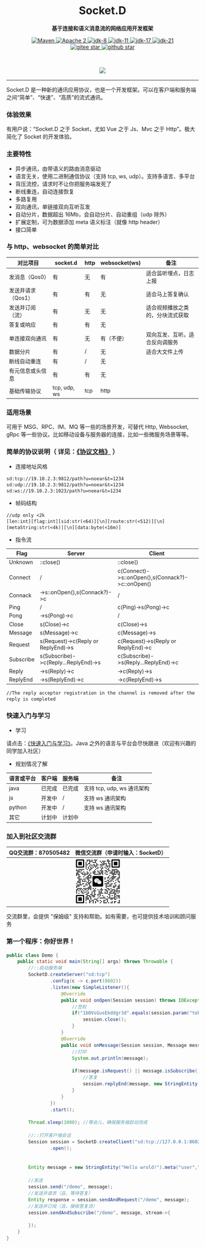 <h1 align="center" style="text-align:center;">
  Socket.D
</h1>
<p align="center">
	<strong>基于连接和语义消息流的网络应用开发框架</strong>
</p>

<p align="center">
    <a target="_blank" href="https://search.maven.org/artifact/org.noear/socketd">
        <img src="https://img.shields.io/maven-central/v/org.noear/socketd.svg?label=Maven%20Central" alt="Maven" />
    </a>
    <a target="_blank" href="https://www.apache.org/licenses/LICENSE-2.0.txt">
		<img src="https://img.shields.io/:license-Apache2-blue.svg" alt="Apache 2" />
	</a>
   <a target="_blank" href="https://www.oracle.com/java/technologies/javase/javase-jdk8-downloads.html">
		<img src="https://img.shields.io/badge/JDK-8-green.svg" alt="jdk-8" />
	</a>
    <a target="_blank" href="https://www.oracle.com/java/technologies/javase/jdk11-archive-downloads.html">
		<img src="https://img.shields.io/badge/JDK-11-green.svg" alt="jdk-11" />
	</a>
    <a target="_blank" href="https://www.oracle.com/java/technologies/javase/jdk17-archive-downloads.html">
		<img src="https://img.shields.io/badge/JDK-17-green.svg" alt="jdk-17" />
	</a>
    <a target="_blank" href="https://www.oracle.com/java/technologies/javase/jdk21-archive-downloads.html">
		<img src="https://img.shields.io/badge/JDK-21-green.svg" alt="jdk-21" />
	</a>
    <br />
    <a target="_blank" href='https://gitee.com/noear/socketd/stargazers'>
        <img src='https://gitee.com/noear/socketd/badge/star.svg' alt='gitee star'/>
    </a>
    <a target="_blank" href='https://github.com/noear/socketd/stargazers'>
        <img src="https://img.shields.io/github/stars/noear/socketd.svg?logo=github" alt="github star"/>
    </a>
</p>

<br/>
<p align="center">
	<a href="https://jq.qq.com/?_wv=1027&k=kjB5JNiC">
	<img src="https://img.shields.io/badge/QQ交流群-870505482-orange"/></a>
</p>


<hr />

Socket.D 是一种新的通讯应用协议，也是一个开发框架。可以在客户端和服务端之间“简单”、“快速”、“高质”的流式通讯。

### 体验效果

有用户说：“Socket.D 之于 Socket，尤如 Vue 之于 Js、Mvc 之于 Http”。极大简化了 Socket 的开发体验。

### 主要特性

* 异步通讯，由带语义的路由消息驱动
* 语言无关，使用二进制通信协议（支持 tcp, ws, udp）。支持多语言、多平台
* 背压流控，请求时不让你把服务端发死了
* 断线重连，自动连接恢复
* 多路复用
* 双向通讯，单链接双向互听互发
* 自动分片，数据超出 16Mb，会自动分片、自动重组（udp 除外）
* 扩展定制，可为数据添加 meta 语义标注（就像 http header）
* 接口简单


### 与 http、websocket 的简单对比

| 对比项目        | socket.d     | http | websocket(ws) | 备注               |
|-------------|--------------|------|---------------|------------------|
| 发消息（Qos0）   | 有            | 无    | 有             | 适合监听埋点，日志上报      |
| 发送并请求（Qos1） | 有            | 有    | 无             | 适合马上答复确认         |
| 发送并订阅（流）    | 有            | 无    | 无             | 适合视频播放之类的，分块流式获取 |
| 答复或响应       | 有            | 有    | 无             |                  |
| 单连接双向通讯     | 有            | 无    | 有（不便）         | 双向互发、互听。适合反向调服务  |
| 数据分片        | 有            | /    | 无             | 适合大文件上传               |
| 断线自动重连      | 有            | /    | 无             |                  |
| 有元信息或头信息    | 有            | 有    | 无             |                  |
| 基础传输协议      | tcp, udp, ws | tcp  | http          |                  |




### 适用场景

可用于 MSG、RPC、IM、MQ 等一些的场景开发，可替代 Http, Websocket, gRpc 等一些协议。比如移动设备与服务器的连接，比如一些微服务场景等等。


### 简单的协议说明（ 详见：[《协议文档》](protocol.md) ）


* 连接地址风格

```
sd:tcp://19.10.2.3:9812/path?u=noear&t=1234
sd:udp://19.10.2.3:9812/path?u=noear&t=1234
sd:ws://19.10.2.3:1023/path?u=noear&t=1234
```


* 帧码结构

```
//udp only <2k
[len:int][flag:int][sid:str(<64)][\n][route:str(<512)][\n][metaString:str(<4k)][\n][data:byte(<16m)]
```

* 指令流

| Flag      | Server                               | Client                                                | 
|-----------|--------------------------------------|-------------------------------------------------------|
| Unknown   | ::close()                            | ::close()                                             | 
| Connect   | /                                    | c(Connect)->s::onOpen(),s(Connack?)->c::onOpen() | 
| Connack   | ->s::onOpen(),s(Connack?)->c         | /                                                     | 
| Ping      | /                                    | c(Ping)->s(Pong)->c                                   | 
| Pong      | ->s(Pong)->c                         | /                                                     | 
| Close     | s(Close)->c                          | c(Close)->s                                           | 
| Message   | s(Message)->c                        | c(Message)->s                                         | 
| Request   | s(Request)->c(Reply or ReplyEnd)->s  | c(Request)->s(Reply or ReplyEnd)->c                   |  
| Subscribe | s(Subscribe)->c(Reply...ReplyEnd)->s | c(Subscribe)->s(Reply...ReplyEnd)->c                  | 
| Reply     | ->s(Reply)->c                        | ->c(Reply)->s                                         | 
| ReplyEnd  | ->s(ReplyEnd)->c                     | ->c(ReplyEnd)->s                                      | 

```
//The reply acceptor registration in the channel is removed after the reply is completed
```




### 快速入门与学习

* 学习

请点击：[《快速入门与学习》](_docs/)。Java 之外的语言与平台会尽快跟进（欢迎有兴趣的同学加入社区）

* 规划情况了解

| 语言或平台  | 客户端 | 服务端 | 备注                   |
|--------|-----|----|----------------------|
| java   | 已完成 | 已完成  | 支持 tcp, udp, ws 通讯架构 |
| js     | 开发中 | /  | 支持 ws 通讯架构           |
| python | 开发中 | /  | 支持 ws 通讯架构           |
| 其它     | 计划中 | 计划中  |                      |




### 加入到社区交流群

| QQ交流群：870505482                       | 微信交流群（申请时输入：SocketD）                   |
|---------------------------|----------------------------------------|
|        | <img src="group_wx.png" width="120" /> 

交流群里，会提供 "保姆级" 支持和帮助。如有需要，也可提供技术培训和顾问服务

### 第一个程序：你好世界！

```java
public class Demo {
    public static void main(String[] args) throws Throwable {
        //::启动服务端
        SocketD.createServer("sd:tcp")
                .config(c -> c.port(8602))
                .listen(new SimpleListener(){
                    @Override
                    public void onOpen(Session session) throws IOException {
                        //签权
                        if("1b0VsGusEkddgr3d".equals(session.param("token")) == false){
                            session.close();
                        }
                    }
                    @Override
                    public void onMessage(Session session, Message message) throws IOException {
                        //打印
                        System.out.println(message);
                        
                        if(message.isRequest() || message.isSubscribe()){
                            //答复
                            session.replyEnd(message, new StringEntity("And you too."));
                        }
                    }
                })
                .start();

        Thread.sleep(1000); //等会儿，确保服务端启动完成
        
        //::打开客户端会话
        Session session = SocketD.createClient("sd:tcp://127.0.0.1:8602/?token=1b0VsGusEkddgr3d")
                .open();


        Entity message = new StringEntity("Hello wrold!").meta("user","noear");
        
        //发送
        session.send("/demo", message);
        //发送并请求（且，等待答复）
        Entity response = session.sendAndRequest("/demo", message);
        //发送并订阅（且，接收答复流）
        session.sendAndSubscribe("/demo", message, stream->{
            
        });
    }
}
```


